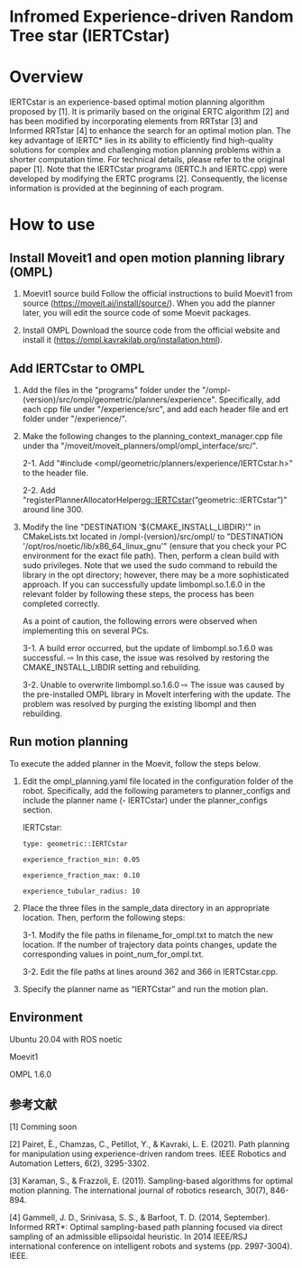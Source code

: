 # Infromed Experience-driven Random Tree star (IERTCstar)
# Overview
IERTCstar is an experience-based optimal motion planning algorithm proposed by [1]. It is primarily based on the original ERTC algorithm [2] and has been modified by incorporating elements from RRTstar [3] and Informed RRTstar [4] to enhance the search for an optimal motion plan. The key advantage of IERTC* lies in its ability to efficiently find high-quality solutions for complex and challenging motion planning problems within a shorter computation time. For technical details, please refer to the original paper [1]. Note that the IERTCstar programs (IERTC.h and IERTC.cpp) were developed by modifying the ERTC programs [2]. Consequently, the license information is provided at the beginning of each program. 

# How to use
## Install Moveit1 and open motion planning library (OMPL)
1. Moevit1 source build
Follow the official instructions to build Moevit1 from source (https://moveit.ai/install/source/). When you add the planner later, you will edit the source code of some Moevit packages.

2. Install OMPL
Download the source code from the official website and install it (https://ompl.kavrakilab.org/installation.html).

## Add IERTCstar to OMPL
1. Add the files in the "programs" folder under the "/ompl-(version)/src/ompl/geometric/planners/experience". Specifically, add each cpp file under "/experience/src", and add each header file and ert folder under "/experience/".

2. Make the following changes to the planning_context_manager.cpp file under tha "/moveit/moveit_planners/ompl/ompl_interface/src/".

   2-1. Add "#include <ompl/geometric/planners/experience/IERTCstar.h>" to the header file.

   2-2. Add "registerPlannerAllocatorHelper<og::IERTCstar>(“geometric::IERTCstar”)" around line 300.

3. Modify the line "DESTINATION '${CMAKE_INSTALL_LIBDIR}'" in CMakeLists.txt located in /ompl-(version)/src/ompl/ to "DESTINATION '/opt/ros/noetic/lib/x86_64_linux_gnu'" (ensure that you check your PC environment for the exact file path). Then, perform a clean build with sudo privileges. Note that we used the sudo command to rebuild the library in the opt directory; however, there may be a more sophisticated approach. If you can successfully update limbompl.so.1.6.0 in the relevant folder by following these steps, the process has been completed correctly.

   As a point of caution, the following errors were observed when implementing this on several PCs.

   3-1. A build error occurred, but the update of limbompl.so.1.6.0 was successful. ⇨ In this case, the issue was resolved by restoring the CMAKE_INSTALL_LIBDIR setting and rebuilding.

   3-2. Unable to overwrite limbompl.so.1.6.0 ⇨ The issue was caused by the pre-installed OMPL library in MoveIt interfering with the update. The problem was resolved by purging the existing libompl and then rebuilding.

## Run motion planning
To execute the added planner in the Moevit, follow the steps below.

1. Edit the ompl_planning.yaml file located in the configuration folder of the robot. Specifically, add the following parameters to planner_configs and include the planner name (- IERTCstar) under the planner_configs section.
   
   IERTCstar:
   
       type: geometric::IERTCstar
   
       experience_fraction_min: 0.05
   
       experience_fraction_max: 0.10
   
       experience_tubular_radius: 10    

2. Place the three files in the sample_data directory in an appropriate location. Then, perform the following steps:

   3-1. Modify the file paths in filename_for_ompl.txt to match the new location. If the number of trajectory data points changes, update the corresponding values in point_num_for_ompl.txt.

   3-2. Edit the file paths at lines around 362 and 366 in IERTCstar.cpp.

3. Specify the planner name as “IERTCstar” and run the motion plan.

## Environment
Ubuntu 20.04 with ROS noetic

Moevit1

OMPL 1.6.0

## 参考文献
[1] Comming soon

[2] Pairet, È., Chamzas, C., Petillot, Y., & Kavraki, L. E. (2021). Path planning for manipulation using experience-driven random trees. IEEE Robotics and Automation Letters, 6(2), 3295-3302.

[3] Karaman, S., & Frazzoli, E. (2011). Sampling-based algorithms for optimal motion planning. The international journal of robotics research, 30(7), 846-894.

[4] Gammell, J. D., Srinivasa, S. S., & Barfoot, T. D. (2014, September). Informed RRT*: Optimal sampling-based path planning focused via direct sampling of an admissible ellipsoidal heuristic. In 2014 IEEE/RSJ international conference on intelligent robots and systems (pp. 2997-3004). IEEE.

